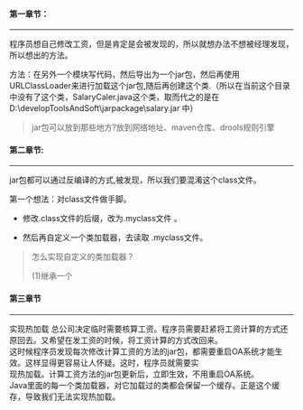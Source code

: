 #### 第一章节：

***

程序员想自己修改工资，但是肯定是会被发现的，所以就想办法不想被经理发现，所以想出的方法。    

方法：在另外一个模块写代码，然后导出为一个jar包，然后再使用URLClassLoader来进行加载这个jar包,随后再创建这个类.（所以在当前这个目录中没有了这个类，SalaryCaler.java这个类，取而代之的是在D:\developToolsAndSoft\jarpackage\salary.jar 中）    

> jar包可以放到那些地方?放到网络地址、maven仓库、drools规则引擎  

#### 第二章节:  

***

jar包都可以通过反编译的方式,被发现，所以我们要混淆这个class文件。

第一个想法：对class文件做手脚。  

- 修改.class文件的后缀，改为.myclass文件 。   

- 然后再自定义一个类加载器，去读取 .myclass文件。  

> 怎么实现自定义的类加载器？
>
> (1)继承一个
>
#### 第三章节
***
实现热加载
总公司决定临时需要核算工资。程序员需要赶紧将工资计算的方式还原回去。又希望在发工资的时候，将工资计算的方式改回来。  
这时候程序员发现每次修改计算工资的方法的jar包，都需要重启OA系统才能生效。这样显得更容易让人怀疑。这时，程序员就需要实  
现热加载。计算工资方法的jar包更新后，立即生效，不用重启OA系统。  
Java里面的每一个类加载器，对它加载过的类都会保留一个缓存。正是这个缓存，导致我们无法实现热加载。  
